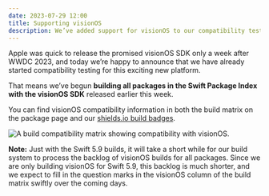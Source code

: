 ```yaml
---
date: 2023-07-29 12:00
title: Supporting visionOS
description: We’ve added support for visionOS to our compatibility testing, showing it on the package pages and build badges.
---
```


Apple was quick to release the promised visionOS SDK only a week after WWDC 2023, and today we’re happy to announce that we have already started compatibility testing for this exciting new platform.

That means we’ve begun **building all packages in the Swift Package Index with the visionOS SDK** released earlier this week.

You can find visionOS compatibility information in both the build matrix on the package page and our [shields.io build badges](/posts/launching-language-and-platform-package-compatibility#badges).

<picture class="shadow">
  <source srcset="/images/visionos-build-results~dark.png" media="(prefers-color-scheme: dark)">
  <img src="/images/visionos-build-results~light.png" alt="A build compatibility matrix showing compatibility with visionOS.">
</picture>

**Note:** Just with the Swift 5.9 builds, it will take a short while for our build system to process the backlog of visionOS builds for all packages. Since we are only building visionOS for Swift 5.9, this backlog is much shorter, and we expect to fill in the question marks in the visionOS column of the build matrix swiftly over the coming days.

